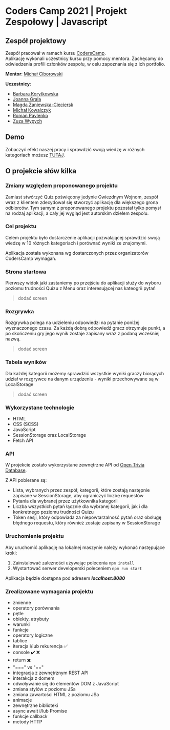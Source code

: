 # Coders Camp 2021 | Projekt Zespołowy | Javascript

## Zespół projektowy

Zespół pracował w ramach kursu [CodersCamp](https://CodersCamp.pl).\
Aplikację wykonali uczestnicy kursu przy pomocy mentora.
Zachęcamy do odwiedzenia profili członków zespołu, w celu zapoznania się z ich portfolio.

**Mentor**: [Michał Ciborowski](https://github.com/Cidebur)

**Uczestnicy**:
- [Barbara Korytkowska](https://github.com/korytba)
- [Joanna Grala](https://github.com/JoannaGrala)
- [Magda Zaniewska-Cieciersk](https://github.com/FrontendMagdalena)
- [Michał Kowalczyk](https://github.com/michakow)
- [Roman Pavlenko](https://github.com/rpavlenko) 
- [Zuza Wypych](https://github.com/zwypych) 

## Demo

Zobaczyć efekt naszej pracy i sprawdzić swoją wiedzę w różnych kategoriach możesz [TUTAJ](https://michakow.github.io/CodersCamp2021-Project1-Quiz).

## O projekcie słów kilka
### Zmiany względem proponowanego projektu

Zamiast stwórzyć Quiz poświęcony jedynie Gwiezdnym Wojnom, zespół wraz z klientem zdecydował się stworzyć aplikację dla większego grona odbiorców. Tym samym z proponowanego projektu pozostał tylko pomysł na rodzaj aplikacji, a cały jej wygląd jest autorskim dziełem zespołu.

### Cel projektu

Celem projektu było dostarczenie aplikacji pozwalającej sprawdzić swoją wiedzę w 10 różnych kategoriach i porównać wyniki ze znajomymi.

Aplikacja została wykonana wg dostarczonych przez organizatorów CodersCamp wymagań.

### Strona startowa

Pierwszy widok jaki zastaniemy po przejściu do aplikacji służy do wyboru poziomu trudności Quizu z Menu oraz interesującej nas kateogrii pytań
>dodać screen

### Rozgrywka 

Rozgrywka polega na udzieleniu odpowiedzi na pytanie poniżej wyznaczonego czasu. Za każdą dobrą odpowiedź gracz otrzymuje punkt, a po skończeniu gry jego wynik zostaje zapisany wraz z podaną wcześniej nazwą.
>dodać screen

### Tabela wyników

Dla każdej kategorii możemy sprawdzić wszystkie wyniki graczy biorących udział w rozgrywce na danym urządzeniu - wyniki przechowywane są w LocalStorage
>dodać screen

### Wykorzystane technologie

- HTML
- CSS (SCSS)
- JavaScript
- SessionStorage oraz LocalStorage
- Fetch API

### API

W projekcie zostało wykorzystane zewnętrzne API od [Open Trivia Database](https://opentdb.com/).

Z API pobierane są:
- Lista, wybranych przez zespół, kategorii, które zostają następnie zapisane w SessionStorage, aby ograniczyć liczbę requestów
- Pytania dla wybranej przez użytkownika kategorii
- Liczba wszystkich pytań łącznie dla wybranej kategorii, jak i dla konkretnego poziomu trudności Quizu
- Token sesji, który odpowiada za niepowtarzalność pytań oraz obsługę błędnego requestu, który również zostaje zapisany w SessionStorage 

### Uruchomienie projektu

Aby uruchomić aplikację na lokalnej maszynie należy wykonać następujące kroki:
1. Zainstalować zależności używając polecenia `npm install`
2. Wystartować serwer developerski poleceniem `npm run start`

Aplikacja będzie dostępna pod adresem ***localhost:8080***


### Zrealizowane wymagania projektu
- zmienne
- operatory porównania
- pętle
- obiekty, atrybuty
- warunki
- funkcje
- operatory logiczne
- tablice
- iteracja i/lub rekurencja :white_check_mark:
- console :heavy_check_mark: :x:
- return :heavy_multiplication_x:
- "===" vs "=="
- integracja z zewnętrznym REST API
- interakcja z domem
- odwoływanie się do elementów DOM z JavaScript
- zmiana stylów z poziomu JSa
- zmiana zawartości HTML z poziomu JSa
- animacje
- zewnętrzne biblioteki
- async await i/lub Promise
- funkcje callback
- metody HTTP
